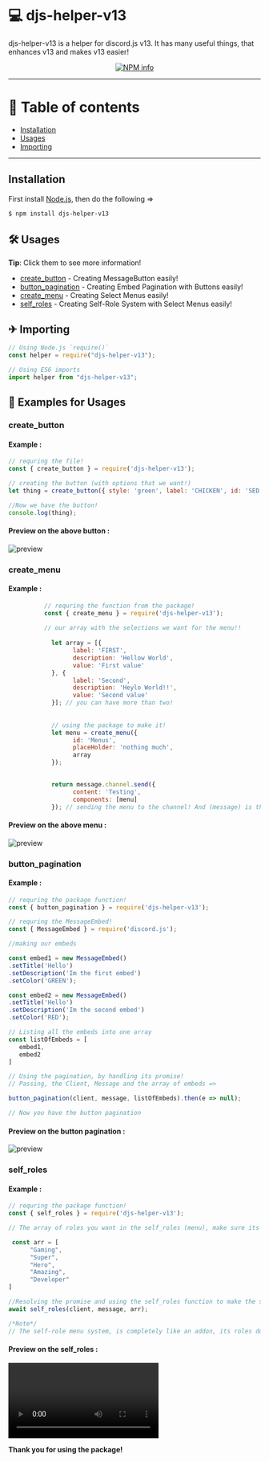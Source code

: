 # 💻 djs-helper-v13

djs-helper-v13 is a helper for discord.js v13. It has many useful things, that enhances v13 and makes v13 easier!

<div align="center">
  <p>
    <a href="https://nodei.co/npm/djs-helper-v13
/"><img src="https://nodei.co/npm/djs-helper-v13.png?downloads=true&stars=true" alt="NPM info" /></a>
  </p>
</div>

---

# 📝 Table of contents

-   [Installation](https://www.npmjs.com/package/djs-helper-v13#installation)
-   [Usages](https://www.npmjs.com/package/djs-helper-v13#-usages)
-   [Importing](https://www.npmjs.com/package/djs-helper-v13#-importing)

---

## Installation

First install [Node.js](http://nodejs.org/), then do the following =>

```sh
$ npm install djs-helper-v13
```

## 🛠 Usages

**Tip**: Click them to see more information!

-   [create_button](https://www.npmjs.com/package/djs-helper-v13/#create_button) - Creating MessageButton easily!
-   [button_pagination](https://www.npmjs.com/package/djs-helper-v13/#button_pagination) - Creating Embed Pagination with Buttons easily!
-   [create_menu](https://www.npmjs.com/package/djs-helper-v13/#create_menu) - Creating Select Menus easily!
-   [self_roles](https://www.npmjs.com/package/djs-helper-v13/#self_roles) - Creating Self-Role System with Select Menus easily!
## ✈ Importing

```javascript
// Using Node.js `require()`
const helper = require("djs-helper-v13");

// Using ES6 imports
import helper from "djs-helper-v13";
```

## 🔧 Examples for Usages

### create_button

#### Example :

```js
// requring the file!
const { create_button } = require('djs-helper-v13'); 

// creating the button (with options that we want!)
let thing = create_button({ style: 'green', label: 'CHICKEN', id: 'SED' }); 

//Now we have the button!
console.log(thing);
```

#### Preview on the above button :

![preview](https://media.discordapp.net/attachments/803265379484565564/864160182644899841/unknown.png)


### create_menu

#### Example :

```js
		  // requring the function from the package!
		  const { create_menu } = require('djs-helper-v13');
		  
		  // our array with the selections we want for the menu!!
		  
            let array = [{
                  label: 'FIRST',
                  description: 'Hellow World',
                  value: 'First value'
            }, {
                  label: 'Second',
                  description: 'Heylo World!!',
                  value: 'Second value'
            }]; // you can have more than two!
			
			
			// using the package to make it!
            let menu = create_menu({
                  id: 'Menus',
                  placeHolder: 'nothing much',
                  array
            });
	

            return message.channel.send({
                  content: 'Testing',
                  components: [menu]
            }); // sending the menu to the channel! And (message) is the current message!
```

#### Preview on the above menu :

![preview](https://media.discordapp.net/attachments/803265368235835472/864509355865276458/unknown.png)


### button_pagination

#### Example :

```js
// requring the package function!
const { button_pagination } = require('djs-helper-v13'); 

// requring the MessageEmbed!
const { MessageEmbed } = require('discord.js');

//making our embeds

const embed1 = new MessageEmbed()
.setTitle('Hello')
.setDescription('Im the first embed')
.setColor('GREEN');

const embed2 = new MessageEmbed()
.setTitle('Hello')
.setDescription('Im the second embed')
.setColor('RED');

// Listing all the embeds into one array
const listOfEmbeds = [
   embed1,
   embed2
]

// Using the pagination, by handling its promise!
// Passing, the Client, Message and the array of embeds =>

button_pagination(client, message, listOfEmbeds).then(e => null);

// Now you have the button pagination

```

#### Preview on the button pagination :

![preview](https://i.imgur.com/V25moSd.gif)

### self_roles

#### Example :

```js
// requring the package function!
const { self_roles } = require('djs-helper-v13'); 

// The array of roles you want in the self_roles (menu), make sure its below 25!

 const arr = [
      "Gaming",
      "Super",
      "Hero",
      "Amazing",
      "Developer"
]

//Resolving the promise and using the self_roles function to make the self-roles menu!
await self_roles(client, message, arr);

/*Note*/
// The self-role menu system, is completely like an addon, its roles does not have colors, or permissions!

```

#### Preview on the self_roles :

![preview](https://i.imgur.com/qjmcbdy.mp4)


**Thank you for using the package!**